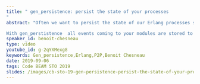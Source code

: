 ```yaml
---
title: " gen_persistence: persist the state of your processes
"
abstract: "Often we want to persist the state of our Erlang processes so that it can be recovered after a crash, started/restarted on demand (via a supervisor or manually) or migrated in the cluster via a storage provider. To solve it I have created a  new small opensource library.

With gen_perstistence  all events coming to your modules are stored to the disk and replayed on the restart but it’s also possible to store a snapshot of the state to reduce the recovery time. An implementation of gen_statem and gen_server with persistence is also provided."
speaker_id: benoit-chesneau
type: video
youtube_id: g-2qYXMexg8
keywords: Gen_persistence,Erlang,P2P,Benoit Chesneau
date: 2019-09-06
tags: Code BEAM STO 2019
slides: /images/cb-sto-19-gen-persistence-persist-the-state-of-your-processes-benoit-chesneau-compressed.pdf
---
```


